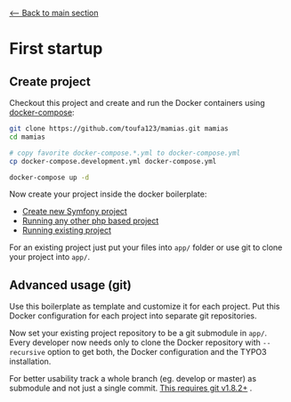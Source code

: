 [<-- Back to main section](../README.md)

# First startup

## Create project

Checkout this project and create and run the Docker containers
using [docker-compose](https://github.com/docker/compose):

```bash
git clone https://github.com/toufa123/mamias.git mamias
cd mamias

# copy favorite docker-compose.*.yml to docker-compose.yml
cp docker-compose.development.yml docker-compose.yml

docker-compose up -d
```

Now create your project inside the docker boilerplate:

- [Create new Symfony project](PROJECT-SYMFONY.md)
- [Running any other php based project](PROJECT-OTHER.md)
- [Running existing project](PROJECT-EXISTING.md)

For an existing project just put your files into `app/` folder or use git to clone your project into `app/`.

## Advanced usage (git)

Use this boilerplate as template and customize it for each project. Put this Docker configuration for each project into
separate git repositories.

Now set your existing project repository to be a git submodule in `app/`. Every developer now needs only to clone the
Docker repository with `--recursive` option to get both, the Docker configuration and the TYPO3 installation.

For better usability track a whole branch (eg. develop or master) as submodule and not just a single
commit. [This requires git v1.8.2+](https://git.kernel.org/cgit/git/git.git/tree/Documentation/RelNotes/1.8.2.txt?id=v1.8.2#n186)
.
